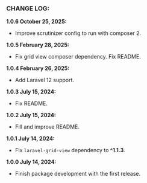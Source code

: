 ### CHANGE LOG:

**1.0.6 October 25, 2025:**
- Improve scrutinizer config to run with composer 2.

**1.0.5 February 28, 2025:**
- Fix grid view composer dependency. Fix README.

**1.0.4 February 26, 2025:**
- Add Laravel 12 support.

**1.0.3 July 15, 2024:**
- Fix README.

**1.0.2 July 15, 2024:**
- Fill and improve README.

**1.0.1 July 14, 2024:**
- Fix `laravel-grid-view` dependency to **^1.1.3**.

**1.0.0 July 14, 2024:**
- Finish package development with the first release.
